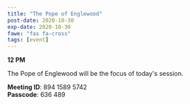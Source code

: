 ```yaml
---
title: "The Pope of Englewood"
post-date: 2020-10-30
exp-date: 2020-10-30
fawe: "fas fa-cross"
tags: [event]
---
```

**12 PM**

The Pope of Englewood will be the focus of today's session.

<p class="text-danger"><b>Meeting ID</b>: 894 1589 5742
<br>
<b>Passcode</b>: 636 489
</p>